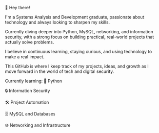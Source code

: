 👋 Hey there!

I'm a Systems Analysis and Development graduate, passionate about technology and always looking to sharpen my skills.

Currently diving deeper into Python, MySQL, networking, and information security, with a strong focus on building practical, real-world projects that actually solve problems.

I believe in continuous learning, staying curious, and using technology to make a real impact.

This GitHub is where I keep track of my projects, ideas, and growth as I move forward in the world of tech and digital security.

Currently learning:
🐍 Python

🔒 Information Security

🛠️ Project Automation

🗄️ MySQL and Databases

🌐 Networking and Infrastructure



